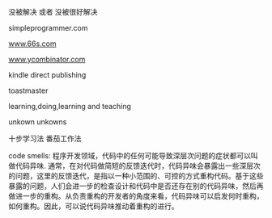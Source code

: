 
没被解决 或者 没被很好解决

simpleprogrammer.com

www.66s.com

www.ycombinator.com

kindle direct publishing

toastmaster

learning,doing,learning and teaching

unkown unkowns

十步学习法
番茄工作法

code smells:
程序开发领域，代码中的任何可能导致深层次问题的症状都可以叫做代码异味.
通常，在对代码做简短的反馈迭代时，代码异味会暴露出一些深层次的问题，这里的反馈迭代，是指以一种小范围的、可控的方式重构代码。基于这些暴露的问题，人们会进一步的检查设计和代码中是否还存在别的代码异味，然后再做进一步的重构。从负责重构的开发者的角度来看，代码异味可以启发何时重构，如何重构。因此，可以说代码异味推动着重构的进行。


